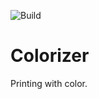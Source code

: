 ![Build](https://github.com/j-p-s-o/Colorizer/workflows/Node.js%20CI/badge.svg)
# Colorizer
Printing with color.


